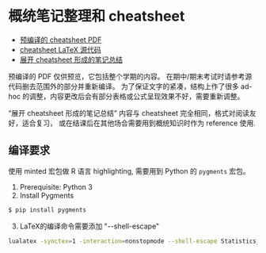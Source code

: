 # 概统笔记整理和 cheatsheet

- [预编译的 cheatsheet PDF](Statistics_cheat_sheet.pdf)
- [cheatsheet LaTeX 源代码](Statistics_cheat_sheet.tex)
- [展开 cheatsheet 形成的笔记总结](Statistics_ref.pdf)

预编译的 PDF 仅供预览，它包括整个学期的内容。
在期中/期末考试时请参考源代码删去范围外的部分并重新编译。
为了保证文字的紧凑，结构上作了很多 ad-hoc 的调整，内容更改后会有部分表格或公式呈现效果不好，需要重新调整。

“展开 cheatsheet 形成的笔记总结” 内容与 cheatsheet 完全相同，格式对阅读友好，适合复习，
或在结课后在其他场合需要用到概统知识时作为 reference 使用.

## 编译要求

使用 minted 宏包做 R 语言 highlighting, 需要用到 Python 的 `pygments` 宏包。

1. Prerequisite: Python 3
2. Install Pygments

```bash
$ pip install pygments
```

3. LaTeX的编译命令需要添加 "--shell-escape"
```bash
lualatex -synctex=1 -interaction=nonstopmode --shell-escape Statistics_cheat_sheet.tex
```

